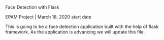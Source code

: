 Face Detection with Flask

EPAM Project | March 18, 2020 start date

This is going to be a face detection application built with the help of  flask framework.
As the application is advancing we will update this file.
